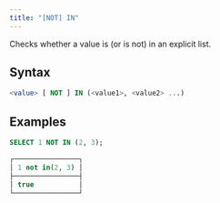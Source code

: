 ```yaml
---
title: "[NOT] IN"
---
```


Checks whether a value is (or is not) in an explicit list.

## Syntax

```sql
<value> [ NOT ] IN (<value1>, <value2> ...)
```

## Examples

```sql
SELECT 1 NOT IN (2, 3);

┌────────────────┐
│ 1 not in(2, 3) │
├────────────────┤
│ true           │
└────────────────┘
```